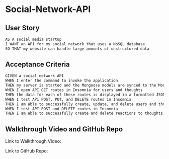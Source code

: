 # Social-Network-API

## User Story

```md
AS A social media startup
I WANT an API for my social network that uses a NoSQL database
SO THAT my website can handle large amounts of unstructured data
```


## Acceptance Criteria

```md
GIVEN a social network API
WHEN I enter the command to invoke the application
THEN my server is started and the Mongoose models are synced to the MongoDB database
WHEN I open API GET routes in Insomnia for users and thoughts
THEN the data for each of these routes is displayed in a formatted JSON
WHEN I test API POST, PUT, and DELETE routes in Insomnia
THEN I am able to successfully create, update, and delete users and thoughts in my database
WHEN I test API POST and DELETE routes in Insomnia
THEN I am able to successfully create and delete reactions to thoughts and add and remove friends to a user’s friend list
```

## Walkthrough Video and GitHub Repo
Link to Walkthrough Video:

Link to GitHub Repo:
